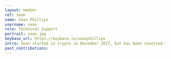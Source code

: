 ```yaml
---
layout: member
ref: sean
name: Sean Phillips
username: sean
role: Technical Support
portrait: sean.jpg
keybase_url: https://keybase.io/seanphillips
intro: Sean started in crypto in December 2017, but has been involved in computing since the 1980s, telecommunications since the 1970s and digital currencies since about 2000. Sean's main job at Veil is been providing technical support in almost any area, basically what he's been doing since the mid-1980s! Sean has a great sense of humour, but his principle goal is to help Veil users gain control over their Veil wallets and related processes. Misdirection or misunderstandings from any source causing confusion or creating unwanted outcomes are his primary enemies. 
past_contributions: 
---
```

